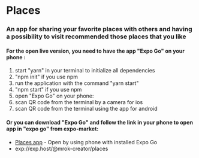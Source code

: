

# Places
### An app for sharing your favorite places with others and having a possibility to visit  recommended those  places that you like

#### For the open live version, you need to have the app "Expo Go" on your phone :

1. start "yarn" in your terminal to initialize all dependencies
  1. "npm init" if you use npm
2. run the application with the command "yarn start" 
  1. "npm start" if you use npm
3. open "Expo Go" on your phone:
  1. scan QR code from the terminal by a camera for ios
  2. scan QR code from the terminal using the app for android
  
  
#### Or you can download "Expo Go" and follow the link in your phone to open app in "expo go" from expo-market:
* [Places app](exp://exp.host/@mrok-creator/places) -  Open by using phone with installed Expo Go 
* exp://exp.host/@mrok-creator/places
